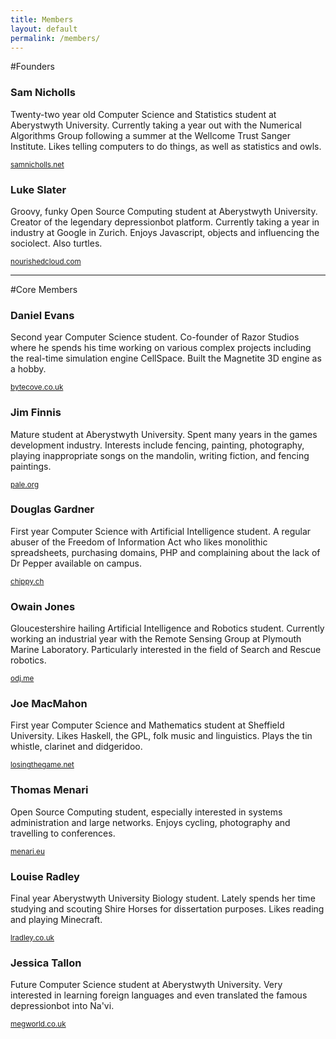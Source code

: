 ```yaml
---
title: Members
layout: default
permalink: /members/
---
```


#Founders
<div class="row row-members">
    <div class="span6">
        <h3>Sam Nicholls</h3>
        <p>Twenty-two year old Computer Science and Statistics student at Aberystwyth University. Currently taking a year out with the Numerical Algorithms Group following a summer at the Wellcome Trust Sanger Institute. Likes telling computers to do things, as well as statistics and owls.</p>
        <small><a href="http://samnicholls.net/">samnicholls.net</a></small>
    </div>
    <div class="span6">
        <h3>Luke Slater</h3>
        <p>Groovy, funky Open Source Computing student at Aberystwyth University. Creator of the legendary depressionbot platform. Currently taking a year in industry at Google in Zurich. Enjoys Javascript, objects and influencing the sociolect. Also turtles.</p>
        <small><a href="http://nourishedcloud.com/">nourishedcloud.com</a></small>
    </div>
</div>
<hr />

#Core Members
<div class="row row-members">
    <div class="span3">
        <h3>Daniel Evans</h3>
        <p>Second year Computer Science student. Co-founder of Razor Studios where he spends his time working on various complex projects including the real-time simulation engine CellSpace. Built the Magnetite 3D engine as a hobby.</p>
        <small><a href="http://bytecove.co.uk/">bytecove.co.uk</a></small>
    </div>
    <div class="span3">
        <h3>Jim Finnis</h3>
        <p>Mature student at Aberystwyth University. Spent many years in the games development industry. Interests include fencing, painting, photography, playing inappropriate songs on the mandolin, writing fiction, and fencing paintings.</p>
        <small><a href="http://pale.org/">pale.org</a></small>
    </div>
    <div class="span3">
        <h3>Douglas Gardner</h3>
        <p>First year Computer Science with Artificial Intelligence student. A regular abuser of the Freedom of Information Act who likes monolithic spreadsheets, purchasing domains, PHP and complaining about the lack of Dr Pepper available on campus.</p>
        <small><a href="http://chippy.ch/">chippy.ch</a></small>
    </div>
    <div class="span3">
        <h3>Owain Jones</h3>
        <p>Gloucestershire hailing Artificial Intelligence and Robotics student. Currently working an industrial year with the Remote Sensing Group at Plymouth Marine Laboratory. Particularly interested in the field of Search and Rescue robotics.</p>
        <small><a href="http://odj.me/">odj.me</a></small>
    </div>
</div>
<div class="row row-members">
    <div class="span3">
        <h3>Joe MacMahon</h3>
        <p>First year Computer Science and Mathematics student at Sheffield University. Likes Haskell, the GPL, folk music and linguistics. Plays the tin whistle, clarinet and didgeridoo.</p>
        <small><a href="http://losingthegame.net/">losingthegame.net</a></small>
    </div>
    <div class="span3">
        <h3>Thomas Menari</h3>
        <p>Open Source Computing student, especially interested in systems administration and large networks. Enjoys cycling, photography and travelling to conferences.</p>
        <small><a href="http://menari.eu/">menari.eu</a></small>
    </div>
    <div class="span3">
        <h3>Louise Radley</h3>
        <p>Final year Aberystwyth University Biology student. Lately spends her time studying and scouting Shire Horses for dissertation purposes. Likes reading and playing Minecraft.</p>
        <small><a href="http://lradley.co.uk/">lradley.co.uk</a></small>
    </div>
    <div class="span3">
        <h3>Jessica Tallon</h3>
        <p>Future Computer Science student at Aberystwyth University. Very interested in learning foreign languages and even translated the famous depressionbot into Na'vi.</p>
        <small><a href="http://megworld.co.uk/">megworld.co.uk</a></small>
    </div>
</div>
